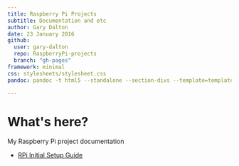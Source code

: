 ```yaml
---
title: Raspberry Pi Projects
subtitle: Documentation and etc
author: Gary Dalton
date: 23 January 2016
github:
  user: gary-dalton
  repo: RaspberryPi-projects
  branch: "gh-pages"
framework: minimal
css: stylesheets/stylesheet.css
pandoc: pandoc -t html5 --standalone --section-divs --template=template_github.html index.md -o index.html

---
```


# What's here?

My Raspberry Pi project documentation

- [RPi Initial Setup Guide](rpi_initial_setup.html)
